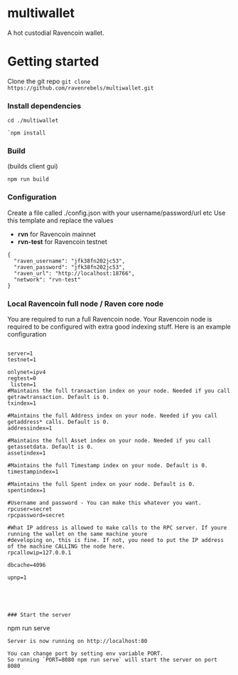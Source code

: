 # multiwallet

A hot custodial Ravencoin wallet.

# Getting started

Clone the git repo `git clone https://github.com/ravenrebels/multiwallet.git`

### Install dependencies

```
cd ./multiwallet
```

```
`npm install
```

### Build

(builds client gui)

```
npm run build
```

### Configuration

Create a file called ./config.json with your username/password/url etc
Use this template and replace the values

- **rvn** for Ravencoin mainnet
- **rvn-test** for Ravencoin testnet

```
{
  "raven_username": "jfk38fn202jc53",
  "raven_password": "jfk38fn202jc53",
  "raven_url": "http://localhost:18766",
  "network": "rvn-test"
}

```

### Local Ravencoin full node / Raven core node

You are required to run a full Ravencoin node.
Your Ravencoin node is required to be configured with extra good indexing stuff.
Here is an example configuration

```

server=1
testnet=1

onlynet=ipv4
regtest=0
 listen=1
#Maintains the full transaction index on your node. Needed if you call getrawtransaction. Default is 0.
txindex=1

#Maintains the full Address index on your node. Needed if you call getaddress* calls. Default is 0.
addressindex=1

#Maintains the full Asset index on your node. Needed if you call getassetdata. Default is 0.
assetindex=1

#Maintains the full Timestamp index on your node. Default is 0.
timestampindex=1

#Maintains the full Spent index on your node. Default is 0.
spentindex=1

#Username and password - You can make this whatever you want.
rpcuser=secret
rpcpassword=secret

#What IP address is allowed to make calls to the RPC server. If youre running the wallet on the same machine youre
#developing on, this is fine. If not, you need to put the IP address of the machine CALLING the node here.
rpcallowip=127.0.0.1

dbcache=4096

upnp=1





### Start the server

```

npm run serve

```
Server is now running on http://localhost:80

You can change port by setting env variable PORT.
So running `PORT=8080 npm run serve` will start the server on port 8080
```
